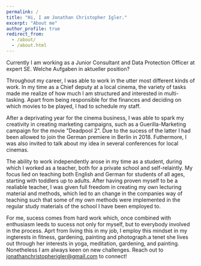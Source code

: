 ```yaml
---
permalink: /
title: "Hi, I am Jonathan Christopher Igler."
excerpt: "About me"
author_profile: true
redirect_from: 
  - /about/
  - /about.html
---
```


Currently I am working as a Junior Consultant and Data Protection Officer at expert SE. Welche Aufgaben in aktueller position?

Throughout my career, I was able to work in the utter most different kinds of work. In my time as a Chief deputy at a local cinema, the variety of tasks made me realize of how much I am structured and interested in multi-tasking. Apart from being responsible for the finances and deciding on which movies to be played, I had to schedule my staff. 

After a deprivating year for the cinema business, I was able to spark my creativity in creating marketing campaigns, such as a Guerilla-Marketing campaign for the movie "Deadpool 2". Due to the sucess of the latter I had been allowed to join the German premiere in Berlin in 2018. Futhermore, I was also invited to talk about my idea in several conferences for local cinemas.

The ability to work independently arose in my time as a student, during which I worked as a teacher, both for a private school and self-relaintly. My focus lied on teaching both English and German for students of all ages, starting with toddlers up to adults. After having proven myself to be a realiable teacher, I was given full freedom in creating my own lecturing material and methods, which led to an change in the companies way of teaching such that some of my own methods were implemented in the regular study materials of the school I have been employed to. 

For me, sucess comes from hard work which, once combined with enthusiasm leeds to sucess not only for myself, but to everybody involved in the process. Aprt from living this in my job, I employ this mindset in my ingterests in fitness, gardening, painting and photograph.a tenet she lives out through her interests in yoga, meditation, gardening, and painting. Nonetheless I am always keen on new challenges. Reach out to jonathanchristopherigler@gmail.com to connect!

